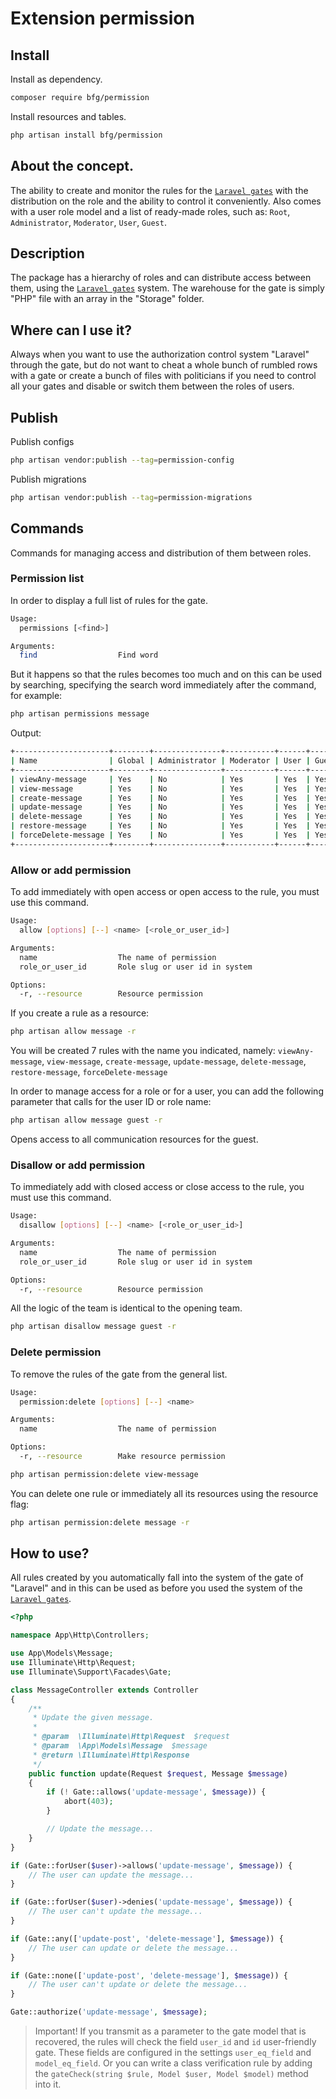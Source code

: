 # Extension permission

## Install
Install as dependency.
```bash
composer require bfg/permission
```
Install resources and tables.
```bash
php artisan install bfg/permission
```

## About the concept.
The ability to create and monitor the rules for the 
[`Laravel gates`](https://laravel.com/docs/8.x/authorization#gates) with 
the distribution on the role and the ability to control it conveniently.
Also comes with a user role model and a list of ready-made roles, 
such as: `Root`, `Administrator`, `Moderator`, `User`, `Guest`.

## Description
The package has a hierarchy of roles and can distribute access between 
them, using the [`Laravel gates`](https://laravel.com/docs/8.x/authorization#gates) 
system. The warehouse for the gate is simply "PHP" file with an array in 
the "Storage" folder.

## Where can I use it?
Always when you want to use the authorization control system "Laravel" 
through the gate, but do not want to cheat a whole bunch of rumbled rows 
with a gate or create a bunch of files with politicians if you need to 
control all your gates and disable or switch them between the roles of users.

## Publish
Publish configs
```bash
php artisan vendor:publish --tag=permission-config
```
Publish migrations
```bash
php artisan vendor:publish --tag=permission-migrations
```

## Commands
Commands for managing access and distribution of them between roles.
### Permission list
In order to display a full list of rules for the gate.
```bash
Usage:
  permissions [<find>]

Arguments:
  find                  Find word
```
But it happens so that the rules becomes too much and on 
this can be used by searching, specifying the search word 
immediately after the command, for example:
```bash
php artisan permissions message
```
Output:
```bash
+---------------------+--------+---------------+-----------+------+-------+
| Name                | Global | Administrator | Moderator | User | Guest |
+---------------------+--------+---------------+-----------+------+-------+
| viewAny-message     | Yes    | No            | Yes       | Yes  | Yes   |
| view-message        | Yes    | No            | Yes       | Yes  | Yes   |
| create-message      | Yes    | No            | Yes       | Yes  | Yes   |
| update-message      | Yes    | No            | Yes       | Yes  | Yes   |
| delete-message      | Yes    | No            | Yes       | Yes  | Yes   |
| restore-message     | Yes    | No            | Yes       | Yes  | Yes   |
| forceDelete-message | Yes    | No            | Yes       | Yes  | Yes   |
+---------------------+--------+---------------+-----------+------+-------+
```

### Allow or add permission
To add immediately with open access or open access 
to the rule, you must use this command.
```bash
Usage:
  allow [options] [--] <name> [<role_or_user_id>]

Arguments:
  name                  The name of permission
  role_or_user_id       Role slug or user id in system

Options:
  -r, --resource        Resource permission
```
If you create a rule as a resource:
```bash
php artisan allow message -r
```
You will be created 7 rules with the name you indicated, namely:
`viewAny-message`, `view-message`, `create-message`, `update-message`, 
`delete-message`, `restore-message`, `forceDelete-message`

In order to manage access for a role or for a user, you can add the 
following parameter that calls for the user ID or role name:
```bash
php artisan allow message guest -r
```
Opens access to all communication resources for the guest.

### Disallow or add permission
To immediately add with closed access or close access to the 
rule, you must use this command.
```bash
Usage:
  disallow [options] [--] <name> [<role_or_user_id>]

Arguments:
  name                  The name of permission
  role_or_user_id       Role slug or user id in system

Options:
  -r, --resource        Resource permission
```
All the logic of the team is identical to the opening team.
```bash
php artisan disallow message guest -r
```

### Delete permission
To remove the rules of the gate from the general list.
```bash
Usage:
  permission:delete [options] [--] <name>

Arguments:
  name                  The name of permission

Options:
  -r, --resource        Make resource permission
```
```bash
php artisan permission:delete view-message
```
You can delete one rule or immediately all its resources using the resource flag:
```bash
php artisan permission:delete message -r
```

## How to use?
All rules created by you automatically fall into the system of the gate 
of "Laravel" and in this can be used as before you used the system 
of the [`Laravel gates`](https://laravel.com/docs/8.x/authorization#gates).
```php
<?php

namespace App\Http\Controllers;

use App\Models\Message;
use Illuminate\Http\Request;
use Illuminate\Support\Facades\Gate;

class MessageController extends Controller
{
    /**
     * Update the given message.
     *
     * @param  \Illuminate\Http\Request  $request
     * @param  \App\Models\Message  $message
     * @return \Illuminate\Http\Response
     */
    public function update(Request $request, Message $message)
    {
        if (! Gate::allows('update-message', $message)) {
            abort(403);
        }

        // Update the message...
    }
}
```
```php
if (Gate::forUser($user)->allows('update-message', $message)) {
    // The user can update the message...
}

if (Gate::forUser($user)->denies('update-message', $message)) {
    // The user can't update the message...
}
```
```php
if (Gate::any(['update-post', 'delete-message'], $message)) {
    // The user can update or delete the message...
}

if (Gate::none(['update-post', 'delete-message'], $message)) {
    // The user can't update or delete the message...
}
```
```php
Gate::authorize('update-message', $message);
```
> Important! If you transmit as a parameter to the gate model that is recovered, 
> the rules will check the field `user_id` and `id` user-friendly gate. 
> These fields are configured in the settings `user_eq_field` and `model_eq_field`. 
> Or you can write a class verification rule by adding the 
> `gateCheck(string $rule, Model $user, Model $model)` method into it.
